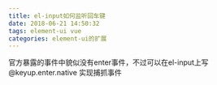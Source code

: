 ```yaml
---
title: el-input如何监听回车键
date: 2018-06-21 14:50:32
tags: element-ui vue
categories: element-ui的扩展
---
```


官方暴露的事件中貌似没有enter事件，不过可以在el-input上写 @keyup.enter.native 实现捕抓事件